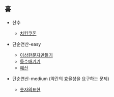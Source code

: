 홈
------
- 산수
  * [치킨쿠폰](8wlgns/problems/20231105_lv0_pr_치킨쿠폰.md)
    
- 단순연산-easy
  * [이상한문자만들기](8wlgns/problems/20231105_lv1_pr_이상한문자만들기.md)
  * [등수매기기](8wlgns/problems/20231105_lv1_pr_등수매기기.md)
  * [예산](8wlgns/problems/20231105_lv1_pr_예산.md)
 
- 단순연산-medium (약간의 효율성을 요구하는 문제)
  * [숫자의표현](8wlgns/problems/20231105_lv2_pr_이상한문자만들기.md)
